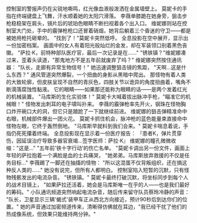 控制室的警报声仍在尖锐地嘶鸣，红光像血液般泼洒在金属墙壁上。
莫妮卡的手指在终端键盘上飞舞，汗水顺着她的太阳穴滑落。
李薇单膝跪在她身旁，狙击步枪稳稳架在肩头，镜片后的琥珀色眼睛不断扫视着各个出入口。
维妮娜则站在控制室大门处，手中的霰弹枪枪口还冒着硝烟，她背后躺着三个昏迷的守卫——都是被她用枪托砸晕的。
"找到了！"莫妮卡突然低呼。
全息投影在空中展开，显示出一份加密档案。
画面中的女人有着阳光般灿烂的金发，却在军装领口别着黑色丧徽。
"萨拉·K，前特种部队医疗官，最后一次记录是在......"
"锈铁镇？"维妮娜凑过来，歪着头读道，"那鬼地方不是五年前就废弃了吗？"
维妮娜突然按住通讯器：
"队长，走廊有异常生物信号！"
她迅速调整狙击镜的焦距，
"天啊...这是什么东西？"
通风管道突然爆裂，一个扭曲的身影从黑暗中爬出。
那怪物有着人类的大致轮廓，但皮肤呈现不自然的青灰色，四肢关节以诡异的角度扭曲着，嘴角不断滴落腐蚀性黏液。
它的眼睛——如果那还能称为眼睛的话——是两个发着红光的机械装置。
"马库斯的生化实验体！"
莫妮卡大喊着拔出脉冲手枪，"瞄准它的机械眼！"
怪物发出刺耳的电子啸叫扑来。
李薇的霰弹枪率先开火，钢珠在怪物胸口炸开碗口大的洞，但它只是踉跄了一下就继续前进。
维妮娜的狙击弹精准命中右眼，机械部件爆出一团火花。
莫妮卡抓住机会，脉冲枪的蓝色能量束直接命中怪物左眼，它终于轰然倒地。
"马库斯早就料到我们会来。"
莫妮卡喘息着说，手指仍死死攥着终端。
全息投影现在显示着一份医疗报告：
『患者K，弹片贯穿伤，因延误治疗导致多器官衰竭...签字医师：萨拉·K』
维妮娜的瞳孔微微收缩："这是..."
"五年前'铁十字行动'的伤亡名单。
"莫妮卡调出另一份文件，画面上年轻的萨拉抱着一个满脸是血的士兵痛哭，
"她弟弟。马库斯放弃救援的不仅是任务目标..."
李薇踢了一脚还在抽搐的怪物：
"所以这混蛋不仅背叛组织，还在搞这种反人类的......"
她没有说完，但所有人都明白。
控制室陷入短暂的沉默，只有怪物残骸发出的电流杂音。
"锈铁镇。"
莫妮卡最终打破沉默，将坐标同步到每个人的战术目镜上，
"如果萨拉还活着，她会是马库斯唯一在乎的人——也是我们最好的筹码。"
小队通讯频道突然响起电流杂音，随后传来留守队员蔡玲冷静的声音：
"队长，卫星显示三辆'蝎式'装甲车正从西北方向接近，预计90秒后到达你们的位置。"
她的声音通过加密频道传来，清晰得仿佛就在耳边，"我已经干扰了他们的热成像系统，但效果只能维持两分钟。"
